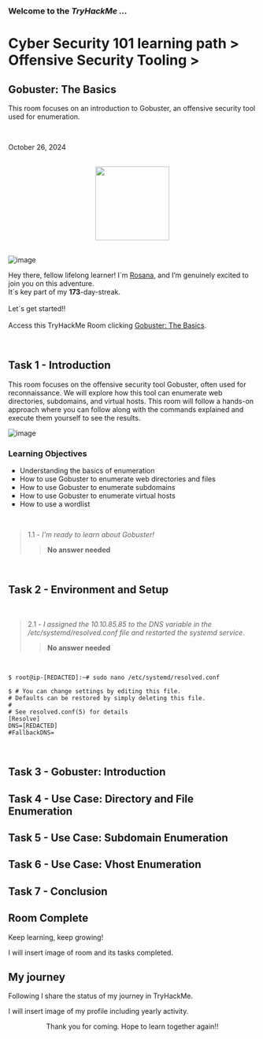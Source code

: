 <h3> Welcome to the <em>TryHackMe ...</em></h3>
<h1>Cyber Security 101 learning path > Offensive Security Tooling ></h1>
<h2>Gobuster: The Basics</h2>
<p>This room focuses on an introduction to Gobuster, an offensive security tool used for enumeration.</p><br>
<p>October 26, 2024<br></p><br>

<div style="display: flex; justify-content: center; align-items: center;">
    <img src="https://github.com/user-attachments/assets/e2a67dbb-62e2-420b-909d-e7ad2ae20837" width="150px" height="150px"/>
</div>
<br>

![image](https://github.com/user-attachments/assets/10997fe5-6a1f-4912-82f4-7b1b2fbfc5c0)

<p>Hey there, fellow lifelong learner! I´m <a href="https://www.linkedin.com/in/rosanafssantos/">Rosana</a>, and I’m genuinely excited to join you on this adventure.<br>
It´s key part of my <strong>173</strong>-day-streak.<br><br>
Let´s get started!!<br><br>
Access this TryHackMe Room clicking <a href="https://tryhackme.com/r/room/gobusterthebasics">Gobuster: The Basics</a>.</p><br>

<h2>Task 1 - Introduction</h2>
<p>This room focuses on the offensive security tool Gobuster, often used for reconnaissance. We will explore how this tool can enumerate web directories, subdomains, and virtual hosts. This room will follow a hands-on approach where you can follow along with the commands explained and execute them yourself to see the results.</p>

![image](https://github.com/user-attachments/assets/54016ab9-8a1b-4942-add5-7a897bd1d98e)

<h3>Learning Objectives</h3>
<ul style="list-style-type:square">
    <li>Understanding the basics of enumeration</li>
    <li>How to use Gobuster to enumerate web directories and files</li>
    <li>How to use Gobuster to enumerate subdomains</li>
    <li>How to use Gobuster to enumerate virtual hosts</li>
    <li>How to use a wordlist</li>
</ul></p>
<br>

> 1.1 - <em>I'm ready to learn about Gobuster!</em>
>> <strong>No answer needed</strong>
<p></p><br>

<h2>Task 2 - Environment and Setup</h2>
<br>

> 2.1 - <em>I assigned the 10.10.85.85 to the DNS variable in the /etc/systemd/resolved.conf file and restarted the systemd service.</em>
>> <strong>No answer needed</strong>
<p></p><br>

<pre><code>$ root@ip-[REDACTED]:~# sudo nano /etc/systemd/resolved.conf
</code></pre>

<pre><code>$ # You can change settings by editing this file.
# Defaults can be restored by simply deleting this file.
#
# See resolved.conf(5) for details
[Resolve]
DNS=[REDACTED]
#FallbackDNS=
</code></pre>
<br>
<h2>Task 3 - Gobuster: Introduction</h2>

<h2>Task 4 - Use Case: Directory and File Enumeration</h2>

<h2>Task 5 - Use Case: Subdomain Enumeration</h2>

<h2>Task 6 - Use Case: Vhost Enumeration</h2>

<h2>Task 7 - Conclusion</h2>

<h2>Room Complete</h2>
<p>Keep learning, keep growing!<br>

<p>I will insert image of room and its tasks completed.</p>

<h2>My journey</h2>
<p></p>Following I share the status of my journey in TryHackMe.</p>

<p>I will insert image of my profile including yearly activity.</p>

<p></p>

<p style="text-align: center;">Thank you for coming. Hope to learn together again!!</p>
